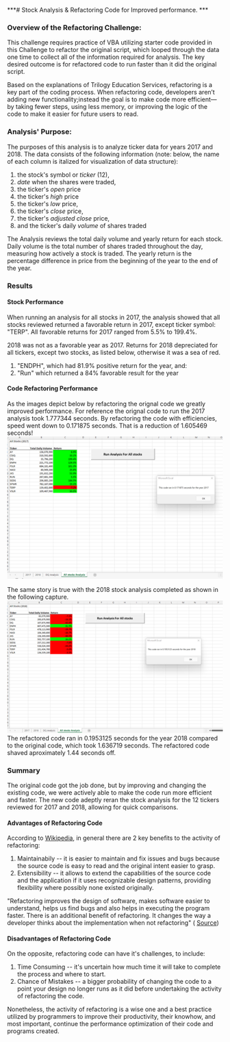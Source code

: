 ***# Stock Analysis & Refactoring Code for Improved performance.  ***

### Overview of the Refactoring Challenge:
This challenge requires practice of VBA utilizing starter code provided in this Challenge to refactor the original script, which looped through the data one time to collect all of the information required for analysis. The key desired outcome is for refactored code to run faster than it did the original script.

Based on the explanations of Trilogy Education Services, refactoring is a key part of the coding process. When refactoring code, developers aren’t adding new functionality;instead the goal is to make code more efficient—by taking fewer steps, using less memory, or improving the logic of the code to make it easier for future users to read. 

### Analysis' Purpose:

The purposes of this analysis is to analyze ticker data for years 2017 and 2018.  The data consists of the following information (note: below, the name of each column is italized for visualization of data structure):
1. the stock's symbol or _ticker_ (12), 
2. _date_ when the shares were traded, 
4. the ticker's _open_ price
5. the ticker's  _high_ price
7. the ticker's _low_ price, 
9. the ticker's _close_ price, 
10. the ticker's _adjusted close_ price, 
11. and the ticker's daily _volume_ of shares traded

The Analysis reviews the total daily volume and yearly return for each stock. Daily volume is the total number of shares traded throughout the day, measuring how actively a stock is traded. The yearly return is the percentage difference in price from the beginning of the year to the end of the year.

### Results

#### Stock Performance

When running an analysis for all stocks in 2017, the analysis showed that all stocks reviewed returned a favorable return in 2017, except ticker symbol: "TERP".    All favorable returns for 2017 ranged from 5.5% to 199.4%.  

2018 was not as a favorable year as 2017.  Returns for 2018 depreciated for all tickers, except two stocks, as listed below, otherwise it was a sea of red.  
1. "ENDPH", which had 81.9% positive return for the year, and:
2. "Run" which returned a 84% favorable result for the year

#### Code Refactoring Performance

As the images depict below by refactoring the orignal code we greatly improved performance.  For reference the orignal code to run the 2017 analysis took 1.777344 seconds.  By refactoring the code with efficiencies, speed went down to 0.171875 seconds.  That is a reduction of 1.605469 seconds!
![This is an image](https://github.com/Juligi/Stock_Analysis/blob/main/Resources/VBA_Challenge_2017.png)

The same story is true with the 2018 stock analysis completed as shown in the following capture. ![This is an image](https://github.com/Juligi/Stock_Analysis/blob/main/Resources/VBA_Challenge_2018.png) The refactored code ran in 0.1953125 seconds for the year 2018 compared to the original code, which took 1.636719 seconds.  The refactored code shaved aproximately 1.44 seconds off. 

### Summary

The original code got the job done, but by improving and changing the existing code, we were actively able to make the code run more efficient and faster.  The new code adeptly reran the stock analysis for the 12 tickers reviewed for 2017 and 2018, allowing for quick comparisons.     

#### Advantages of Refactoring Code

According to [Wikipedia](https://en.wikipedia.org/wiki/Code_refactoring#:~:text=In%20computer%20programming%20and%20software,without%20changing%20its%20external%20behavior.), in general there are 2 key benefits to the activity of refactoring:
1. Maintainabily -- it is easier to maintain and fix issues and bugs because the source code is easy to read and the original intent easier to grasp.  
2. Extensibility -- it allows to extend the capabilities of the source code and the application if it uses recognizable design patterns, providing flexibility where possibly none existed originally.  

"Refactoring improves the design of software, makes software easier to understand, helps us find bugs and also helps in executing the program faster. There is an additional benefit of refactoring. It changes the way a developer thinks about the implementation when not refactoring" ( [Source](https://aip.scitation.org/doi/abs/10.1063/1.3516393?journalCode=apc#:~:text=Refactoring%20improves%20the%20design%20of,the%20implementation%20when%20not%20refactoring.))

#### Disadvantages of Refactoring Code

On the opposite, refactoring code can have it's challenges, to include:
1. Time Consuming -- it's uncertain how much time it will take to complete the process and where to start.
2.  Chance of Mistakes -- a bigger probability of changing the code to a point your design no longer runs as it did before undertaking the activity of refactoring the code.  

Nonetheless, the activity of refactoring is a wise one and a best practice utilized by programmers to improve their productivity, their knowhow, and most important, continue the performance optimization of their code and programs created.  
